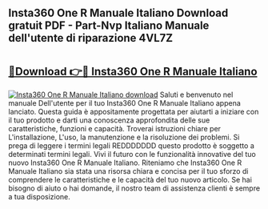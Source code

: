 ## Insta360 One R Manuale Italiano Download gratuit PDF - Part-Nvp Italiano Manuale dell'utente di riparazione 4VL7Z

# <h2><a href="http://dfexni.blite.top/?on=Insta360+One+R+Manuale+Italiano">🔗Download 👉🔴 Insta360 One R Manuale Italiano</a></h2>

[![Insta360 One R Manuale Italiano download](https://i.imgur.com/lujVjoI.png)](http://dfexni.blite.top/?on=Insta360+One+R+Manuale+Italiano)
Saluti e benvenuto nel manuale Dell'utente per il tuo Insta360 One R Manuale Italiano appena lanciato. Questa guida è appositamente progettata per aiutarti a iniziare con il tuo prodotto e darti una conoscenza approfondita delle sue caratteristiche, funzioni e capacità. Troverai istruzioni chiare per L'installazione, L'uso, la manutenzione e la risoluzione dei problemi. Si prega di leggere i termini legali REDDDDDDD questo prodotto è soggetto a determinati termini legali. Vivi il futuro con le funzionalità innovative del tuo nuovo Insta360 One R Manuale Italiano. Riteniamo che Insta360 One R Manuale Italiano sia stata una risorsa chiara e concisa per il tuo sforzo di comprendere le caratteristiche e le capacità del tuo nuovo articolo. Se hai bisogno di aiuto o hai domande, il nostro team di assistenza clienti è sempre a tua disposizione.
